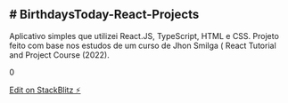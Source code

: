 <h2># BirthdaysToday-React-Projects</h2>

<p>Aplicativo simples que utilizei React.JS, TypeScript, HTML e CSS. Projeto feito com base nos estudos de um curso de Jhon Smilga ( React Tutorial and Project Course (2022).</p>0

[Edit on StackBlitz ⚡️](https://stackblitz.com/edit/react-ts-uz14gx)
